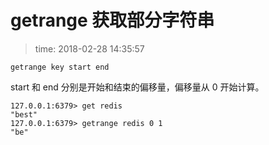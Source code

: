 # getrange 获取部分字符串
>time: 2018-02-28 14:35:57

```
getrange key start end
```

start 和 end 分别是开始和结束的偏移量，偏移量从 0 开始计算。
```
127.0.0.1:6379> get redis
"best"
127.0.0.1:6379> getrange redis 0 1
"be"
```
